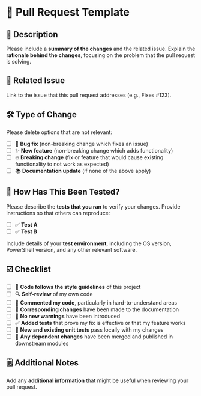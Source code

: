 # 🚀 Pull Request Template

## 📝 Description

Please include a **summary of the changes** and the related issue. Explain the **rationale behind the changes**, focusing on the problem that the pull request is solving.

## 🔗 Related Issue

Link to the issue that this pull request addresses (e.g., Fixes #123).

## 🛠️ Type of Change

Please delete options that are not relevant:

- [ ] 🐞 **Bug fix** (non-breaking change which fixes an issue)
- [ ] ✨ **New feature** (non-breaking change which adds functionality)
- [ ] 🔥 **Breaking change** (fix or feature that would cause existing functionality to not work as expected)
- [ ] 📚 **Documentation update** (if none of the above apply)

## 🧪 How Has This Been Tested?

Please describe the **tests that you ran** to verify your changes. Provide instructions so that others can reproduce:

- [ ] ✅ **Test A**
- [ ] ✅ **Test B**

Include details of your **test environment**, including the OS version, PowerShell version, and any other relevant software.

## ☑️ Checklist

- [ ] 🧼 **Code follows the style guidelines** of this project
- [ ] 🔍 **Self-review** of my own code
- [ ] 💬 **Commented my code**, particularly in hard-to-understand areas
- [ ] 📄 **Corresponding changes** have been made to the documentation
- [ ] 🚫 **No new warnings** have been introduced
- [ ] ✅ **Added tests** that prove my fix is effective or that my feature works
- [ ] 🧪 **New and existing unit tests** pass locally with my changes
- [ ] 🔗 **Any dependent changes** have been merged and published in downstream modules

## 🗒️ Additional Notes

Add any **additional information** that might be useful when reviewing your pull request.
